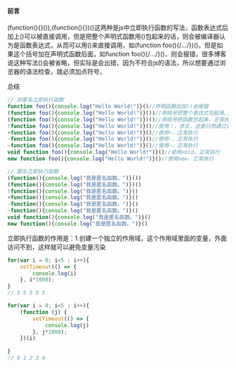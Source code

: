 #### 前言
(function(){}()),(function(){})()这两种是js中立即执行函数的写法，函数表达式后加上()可以被直接调用，但是把整个声明式函数用()包起来的话，则会被编译器认为是函数表达式，从而可以用()来直接调用，如(function foo(){/*...*/})()，但是如果这个括号加在声明式函数后面，如function foo(){/*...*/}()，则会报错，很多博客说这种写法()会被省略，但实际是会出错，因为不符合js的语法，所以想要通过浏览器的语法检查，就必须加点符号，

总结
```js
// 非匿名立即执行函数
function foo(){console.log("Hello World!")}()//声明函数后加()会报错
(function foo(){console.log("Hello World!")}())//用括号把整个表达式包起来,正常执行
(function foo(){console.log("Hello World!")})()//用括号把函数包起来，正常执行
!function foo(){console.log("Hello World!")}()//使用！，求反，这里只想通过语法检查。
+function foo(){console.log("Hello World!")}()//使用+，正常执行
-function foo(){console.log("Hello World!")}()//使用-，正常执行
~function foo(){console.log("Hello World!")}()//使用~，正常执行
void function foo(){console.log("Hello World!")}()//使用void，正常执行
new function foo(){console.log("Hello World!")}()//使用new，正常执行
```
```js
// 匿名立即执行函数
(function(){console.log("我是匿名函数。")}())
(function(){console.log("我是匿名函数。")})()
!function(){console.log("我是匿名函数。")}()
+function(){console.log("我是匿名函数。")}()
-function(){console.log("我是匿名函数。")}()
~function(){console.log("我是匿名函数。")}()
void function(){console.log("我是匿名函数。")}()
new function(){console.log("我是匿名函数。")}()
```

立即执行函数的作用是：1.创建一个独立的作用域，这个作用域里面的变量，外面访问不到，这样就可以避免变量污染
```js
for(var i = 0; i<5 ; i++){
    setTimeout(() => {
        console.log(i)
    }, i*1000);
}
// 5 5 5 5 5 

for(var i = 0; i<5 ; i++){
    (function (j) {
        setTimeout(() => {
            console.log(j)
        }, j*1000);
    })(i)
    
}
// 0 1 2 3 4
```
